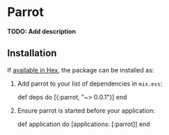 # Parrot

**TODO: Add description**

## Installation

If [available in Hex](https://hex.pm/docs/publish), the package can be installed as:

  1. Add parrot to your list of dependencies in `mix.exs`:

        def deps do
          [{:parrot, "~> 0.0.1"}]
        end

  2. Ensure parrot is started before your application:

        def application do
          [applications: [:parrot]]
        end
